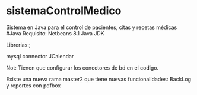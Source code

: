 # sistemaControlMedico
Sistema en Java para el control de pacientes, citas y recetas médicas
#Java
Requisito:
Netbeans 8.1
Java JDK

Librerias:;

mysql connector
JCalendar

Not: Tienen que configurar los conectores de bd en el codigo.

Existe una nueva rama master2 que tiene nuevas funcionalidades:
BackLog y reportes con pdfbox
